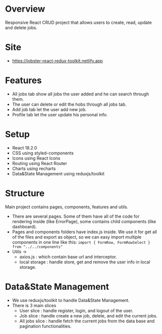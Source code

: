 # Overview

Responsive React CRUD project that allows users to create, read, update and delete jobs.

# Site

- https://jobster-react-redux-toolkit.netlify.app

# Features

- All jobs tab show all jobs the user added and he can search through them.
- The user can delete or edit the hobs through all jobs tab.
- Add job tab let the user add new job.
- Profile tab let the user update his personal info.

# Setup

- React 18.2.0
- CSS using styled-components
- Icons using React Icons
- Routing using React Router
- Charts using recharts
- Data&State Management using reduxjs/toolkit

# Structure

Main project contains pages, components, features and utils.

- There are several pages. Some of them have all of the code for rendering inside (like ErrorPage), some contains child components (like dashboard).
- Pages and components folders have index.js inside. We use it for get all of the files and export as object, so we can easy import multiple components in one line like this: `import { FormRow, FormRowSelect } from "../../components"`
- Utils →
  - axios.js : which contain base url and interceptor.
  - local storage : handle store, get and remove the user info in local storage.

# Data&State Management

- We use reduxjs/toolkit to handle Data&State Management.
- There is 3 main slices
  - User slice : handle register, login, and logout of the user.
  - Job slice : handle create a new job, delete, and edit the current jobs.
  - All jobs slice : handle fetch the current jobs from the data base and pagination functionalities.
